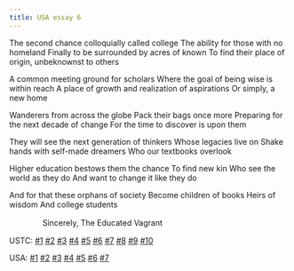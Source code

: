 ```yaml
---
title: USA essay 6
---
```


The second chance colloquially called college
The ability for those with no homeland
Finally to be surrounded by acres of known
To find their place of origin, unbeknownst to others

A common meeting ground for scholars
Where the goal of being wise is within reach
A place of growth and realization of aspirations
Or simply, a new home

Wanderers from across the globe
Pack their bags once more
Preparing for the next decade of change
For the time to discover is upon them

They will see the next generation of thinkers
Whose legacies live on
Shake hands with self-made dreamers
Who our textbooks overlook

Higher education bestows them the chance
To find new kin
Who see the world as they do
And want to change it like they do

And for that these orphans of society
Become children of books
Heirs of wisdom
And college students

　　　　  Sincerely,
The Educated Vagrant

USTC: [\#1](/meeting/highereducation/ustc1) [\#2](/meeting/highereducation/ustc2) [\#3](/meeting/highereducation/ustc3) [\#4](/meeting/highereducation/ustc4) [\#5](/meeting/highereducation/ustc5) [\#6](/meeting/highereducation/ustc6)  [\#7](/meeting/highereducation/ustc7)  [\#8](/meeting/highereducation/ustc8) [\#9](/meeting/highereducation/ustc9) [\#10](/meeting/highereducation/ustc10)

USA: [\#1](/meeting/highereducation/usa1) [\#2](/meeting/highereducation/usa2) [\#3](/meeting/highereducation/usa3) [\#4](/meeting/highereducation/usa4) [\#5](/meeting/highereducation/usa5)  [\#6](/meeting/highereducation/usa6) [\#7](/meeting/highereducation/usa7)        
